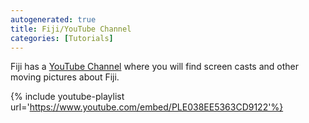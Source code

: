 ```yaml
---
autogenerated: true
title: Fiji/YouTube Channel
categories: [Tutorials]
---
```


Fiji has a [YouTube Channel](http://www.youtube.com/user/fijichannel) where you will find screen casts and other moving pictures about Fiji.

{% include youtube-playlist url='https://www.youtube.com/embed/PLE038EE5363CD9122'%}


